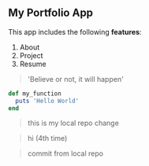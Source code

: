 ## My Portfolio App

This app includes the following **features**:   
1. About
2. Project
3. Resume

> 'Believe or not, it will happen'

```ruby
def my_function
  puts 'Hello World'
end
```

>this is my local repo change


> hi (4th time)

>commit from local repo
